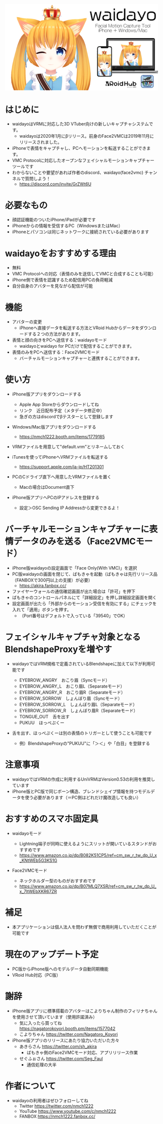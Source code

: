 ![waidayo_logo](waidayo_logo.png)
# はじめに
- waidayoはVRMに対応した3D VTuber向けの新しいキャプチャシステムです。
    - waidayoは2020年1月にβリリース。前身のFace2VMCは2019年11月にリリースされました。
- iPhoneで表情をキャプチャし、PCへモーションを転送することができます。
- VMC Protocolに対応したオープンなフェイシャルモーションキャプチャーツールです
- わからないことや要望があれば作者のdiscord、waidayo(face2vmc) チャンネルで質問しよう！
    - https://discord.com/invite/GrZWt6U

# 必要なもの
- 顔認証機能のついたiPhone/iPadが必要です
- iPhoneからの情報を受信するPC（WindowsまたはMac）
- iPhoneとパソコンは同じネットワークに接続されている必要があります

# waidayoをおすすめする理由
- 無料
- VMC Protocolへの対応（表情のみを送信してVMCと合成することも可能）
- iPhone側で表情を認識するため配信用PCの負荷軽減
- 自分自身のアバターを見ながら配信が可能

# 機能
- アバターの変更
    - iPhoneへ直接データを転送する方法とVRoid Hubからデータをダウンロードする２つの方法があります。
- 表情と顔の向きをPCへ送信する：waidayoモード
    - waidayoとwaidayo for PCだけで配信することができます。
- 表情のみをPCへ送信する：Face2VMCモード
    - バーチャルモーションキャプチャーと連携することができます。

# 使い方
- iPhone版アプリをダウンロードする
    - Apple App Storeからダウンロードしてね
    - リンク　近日配布予定（メタデータ修正中）
    - 急ぎの方はdiscordでβテスターとして登録します
    
- Windows/Mac版アプリをダウンロードする
    - https://nmch1222.booth.pm/items/1779185

- VRMファイルを用意して"default.vrm"とリネームしておく
- iTunesを使ってiPhoneへVRMファイルを転送する
    - https://support.apple.com/ja-jp/HT201301
- PCのCドライブ直下へ用意したVRMファイルを置く
    - Macの場合はDocument直下
- iPhone版アプリへPCのIPアドレスを登録する
    - 設定＞OSC Sending IP Addressから変更できるよ！

# バーチャルモーションキャプチャーに表情データのみを送る（Face2VMCモード）
- iPhone版waidayoの設定画面で「Face Only(With VMC)」を選択
- PC版waidayoの画面を閉じて、ばもきゃを起動（ばもきゃは先行リリース品（FANBOXで300円以上の支援）が必要）
    - https://akira.fanbox.cc/
- ファイヤーウォールの通信確認画面が出た場合は「許可」を押下
- ばもきゃのコントロールパネルにて「詳細設定」を押し詳細設定画面を開く
- 設定画面が出たら「外部からのモーション受信を有効にする」にチェックを入れて「適用」ボタンを押す。
    - （Port番号はデフォルトで入っている「39540」でOK）


# フェイシャルキャプチャ対象となるBlendshapeProxyを増やす
- waidayoではVRM規格で定義されているBlendshapeに加えて以下が利用可能です
    - EYEBROW_ANGRY　おこり眉（Syncモード）
    - EYEBROW_ANGRY_L　おこり眉L（Separateモード）
    - EYEBROW_ANGRY_R　おこり眉R（Separateモード）
    - EYEBROW_SORROW　しょんぼり眉（Syncモード）
    - EYEBROW_SORROW_L　しょんぼり眉L（Separateモード）
    - EYEBROW_SORROW_R　しょんぼり眉R（Separateモード）
    - TONGUE_OUT　舌を出す
    - PUKUU　ほっぺぷくー
    
- 舌を出す、ほっぺぷくーは別の表情のトリガーとして使うことも可能です
    - 例）BlendshapeProxyの"PUKUU"に「＞＜」や「白目」を登録する

# 注意事項
- waidayoではVRMの作成に利用するUniVRMはVersion0.53の利用を推奨しています
- iPhone版とPC版で同じボーン構造、ブレンドシェイプ情報を持つモデルデータを使う必要があります（＝PC側はどれだけ魔改造しても良い）

# おすすめのスマホ固定具
- waidayoモード
    - Lightning端子が同時に使えるようにスリットが開いているスタンドがおすすめです
    - https://www.amazon.co.jp/dp/B082K51CP5/ref=cm_sw_r_tw_dp_U_x_KNtWEb5G3KS1G

- Face2VMCモード
    - ネックホルダー型のものがおすすめです
    - https://www.amazon.co.jp/dp/B07MLQ7XSR/ref=cm_sw_r_tw_dp_U_x_7ItWEbXKR67ZR

# 補足
- 本アプリケーションは個人法人を問わず無償で商用利用していただくことが可能です

# 現在のアップデート予定
- PC版からiPhone版へのモデルデータ自動同期機能
- VRoid Hub対応（PC版）
    
# 謝辞
- iPhone版アプリに標準搭載のアバターはこよりちゃん制作のフィリナちゃんを使用させて頂いています（使用許諾済み）
    - 気に入ったら買ってね https://nagatorokoyori.booth.pm/items/1577042
    - こよりちゃん https://twitter.com/Nagatoro_Koyori
- iPhone版アプリのリリースにあたり協力いただいた方々
    - あきらさん https://twitter.com/sh_akira
        - ばもきゃ側のFace2VMCモード対応、アプリリリース作業
    - せぐふぉさん https://twitter.com/Seg_Faul
        - 通信処理の大半
        
# 作者について
- waidayoの利用者はぜひフォローしてね
   - Twitter https://twitter.com/nmch1222
   - YouTube https://www.youtube.com/c/nmch1222
   - FANBOX https://nmch1222.fanbox.cc/
    
